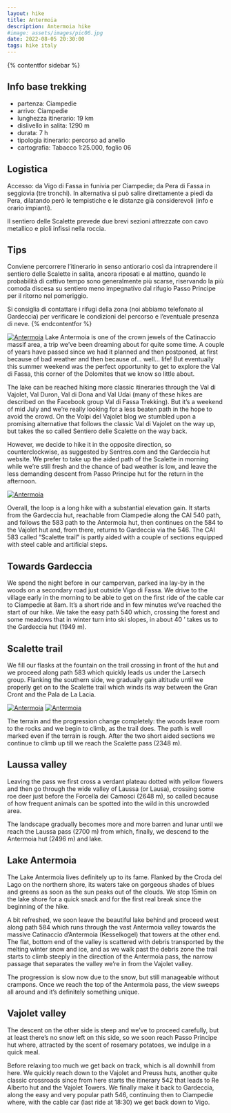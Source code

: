 ```yaml
---
layout: hike
title: Antermoia
description: Antermoia hike
#image: assets/images/pic06.jpg
date: 2022-08-05 20:30:00
tags: hike italy
---
```


{% contentfor sidebar %}

## Info base trekking

* partenza: Ciampedie
* arrivo: Ciampedie
* lunghezza itinerario: 19 km
* dislivello in salita: 1290 m
* durata: 7 h
* tipologia itinerario: percorso ad anello
* cartografia: Tabacco 1:25.000, foglio 06

## Logistica

Accesso: da Vigo di Fassa in funivia per Ciampedie; da Pera di Fassa in seggiovia (tre tronchi). In alternativa si può salire direttamente a piedi da Pera, dilatando però le tempistiche e le distanze già considerevoli (info e orario impianti).  

Il sentiero delle Scalette prevede due brevi sezioni attrezzate con cavo metallico e pioli infissi nella roccia.  

## Tips

Conviene percorrere l’itinerario in senso antiorario così da intraprendere il sentiero delle Scalette in salita, ancora riposati e al mattino, quando le probabilità di cattivo tempo sono generalmente più scarse, riservando la più comoda discesa su sentiero meno impegnativo dal rifugio Passo Principe per il ritorno nel pomeriggio.  

Si consiglia di contattare i rifugi della zona (noi abbiamo telefonato al Gardeccia) per verificare le condizioni del percorso e l’eventuale presenza di neve.
{% endcontentfor %}

<!--{% include lightbox.html src="img1.jpeg" data="group" title="Sample Title" %}-->
[![Antermoia](/assets/img/antermoia/antermoia_1.jpg)](/assets/img/antermoia/antermoia_1.jpg)
Lake Antermoia is one of the crown jewels of the Catinaccio massif area, a trip we’ve been dreaming about for quite some time. A couple of years have passed since we had it planned and then postponed, at first because of bad weather and then because of… well… life! But eventually this summer weekend was the perfect opportunity to get to explore the Val di Fassa, this corner of the Dolomites that we know so little about.

The lake can be reached hiking more classic itineraries through the Val di Vajolet, Val Duron, Val di Dona and Val Udai (many of these hikes are described on the Facebook group Val di Fassa Trekking). But it’s a weekend of mid July and we’re really looking for a less beaten path in the hope to avoid the crowd. On the Volpi del Vajolet blog we stumbled upon a promising alternative that follows the classic Val di Vajolet on the way up, but takes the so called Sentiero delle Scalette on the way back.

However, we decide to hike it in the opposite direction, so counterclockwise, as suggested by Sentres.com and the Gardeccia hut website. We prefer to take up the aided path of the Scalette in morning while we’re still fresh and the chance of bad weather is low, and leave the less demanding descent from Passo Principe hut for the return in the afternoon.

[![Antermoia](/assets/img/antermoia/antermoia_2.jpg)](/assets/img/antermoia/antermoia_2.jpg)

Overall, the loop is a long hike with a substantial elevation gain. It starts from the Gardeccia hut, reachable from Ciampedie along the CAI 540 path, and follows the 583 path to the Antermoia hut, then continues on the 584 to the Vajolet hut and, from there, returns to Gardeccia via the 546.
The CAI 583 called “Scalette trail” is partly aided with a couple of sections equipped with steel cable and artificial steps.

## Towards Gardeccia

We spend the night before in our campervan, parked ina lay-by in the woods on a secondary road just outside Vigo di Fassa. We drive to the village early in the morning to be able to get on the first ride of the cable car to Ciampedie at 8am. It’s a short ride and in few minutes we’ve reached the start of our hike. We take the easy path 540 which, crossing the forest and some meadows that in winter turn into ski slopes, in about 40 ’ takes us to the Gardeccia hut (1949 m).

## Scalette trail

We fill our flasks at the fountain on the trail crossing in front of the hut and we proceed along path 583 which quickly leads us under the Larsech group. Flanking the southern side, we gradually gain altitude until we properly get on to the Scalette trail which winds its way between the Gran Cront and the Pala de La Lacia.

[![Antermoia](/assets/img/antermoia/antermoia_3.jpg)](/assets/img/antermoia/antermoia_3.jpg)
[![Antermoia](/assets/img/antermoia/antermoia_4.jpg)](/assets/img/antermoia/antermoia_4.jpg)

The terrain and the progression change completely: the woods leave room to the rocks and we begin to climb, as the trail does. The path is well marked even if the terrain is rough. After the two short aided sections we continue to climb up till we reach the Scalette pass (2348 m).

## Laussa valley

Leaving the pass we first cross a verdant plateau dotted with yellow flowers and then go through the wide valley of Laussa (or Lausa), crossing some roe deer just before the Forcella dei Camosci (2648 m), so called because of how frequent animals can be spotted into the wild in this uncrowded area.

The landscape gradually becomes more and more barren and lunar until we reach the Laussa pass (2700 m) from which, finally, we descend to the Antermoia hut (2496 m) and lake.

## Lake Antermoia

The Lake Antermoia lives definitely up to its fame. Flanked by the Croda del Lago on the northern shore, its waters take on gorgeous shades of blues and greens as soon as the sun peaks out of the clouds. We stop 15min on the lake shore for a quick snack and for the first real break since the beginning of the hike.

A bit refreshed, we soon leave the beautiful lake behind and proceed west along path 584 which runs through the vast Antermoia valley towards the massive Catinaccio d’Antermoia (Kesselkogel) that towers at the other end. The flat, bottom end of the valley is scattered with debris transported by the melting winter snow and ice, and as we walk past the debris zone the trail starts to climb steeply in the direction of the Antermoia pass, the narrow passage that separates the valley we’re in from the Vajolet valley.  

The progression is slow now due to the snow, but still manageable without crampons. Once we reach the top of the Antermoia pass, the view sweeps all around and it’s definitely something unique.

## Vajolet valley

The descent on the other side is steep and we’ve to proceed carefully, but at least there’s no snow left on this side, so we soon reach Passo Principe hut where, attracted by the scent of rosemary potatoes, we indulge in a quick meal.

Before relaxing too much we get back on track, which is all downhill from here. We quickly reach down to the Vajolet and Preuss huts, another quite classic crossroads since from here starts the itinerary 542 that leads to Re Alberto hut and the Vajolet Towers. We finally make it back to Gardeccia, along the easy and very popular path 546, continuing then to Ciampedie where, with the cable car (last ride at 18:30) we get back down to Vigo.